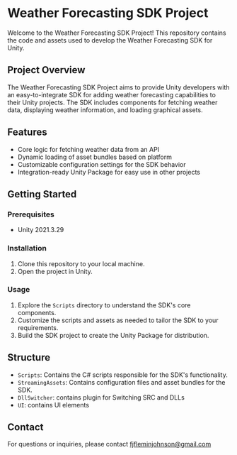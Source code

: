 # Weather Forecasting SDK Project

Welcome to the Weather Forecasting SDK Project! This repository contains the code and assets used to develop the Weather Forecasting SDK for Unity.

## Project Overview

The Weather Forecasting SDK Project aims to provide Unity developers with an easy-to-integrate SDK for adding weather forecasting capabilities to their Unity projects. The SDK includes components for fetching weather data, displaying weather information, and loading graphical assets.

## Features

- Core logic for fetching weather data from an API
- Dynamic loading of asset bundles based on platform
- Customizable configuration settings for the SDK behavior
- Integration-ready Unity Package for easy use in other projects

## Getting Started

### Prerequisites

- Unity 2021.3.29

### Installation

1. Clone this repository to your local machine.
2. Open the project in Unity.

### Usage

1. Explore the `Scripts` directory to understand the SDK's core components.
2. Customize the scripts and assets as needed to tailor the SDK to your requirements.
3. Build the SDK project to create the Unity Package for distribution.

## Structure

- `Scripts`: Contains the C# scripts responsible for the SDK's functionality.
- `StreamingAssets`: Contains configuration files and asset bundles for the SDK.
- `DllSwitcher`: contains plugin for Switching SRC and DLLs
- `UI`: contains UI elements

## Contact

For questions or inquiries, please contact fjfleminjohnson@gmail.com
